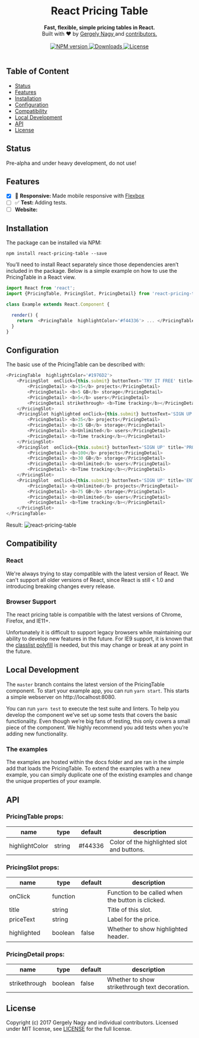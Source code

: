 <h1 align="center">React Pricing Table</h1>

<div align="center">
  <strong>Fast, flexible, simple pricing tables in React.</strong>
</div>

<div align="center">
    Built with ❤︎ by <a href="https://www.linkedin.com/in/gergely-nagy-9a8198117/">Gergely Nagy </a> and <a href=""> contributors. </a>
</div>

<br />

<div align="center">
  <!-- NPM version -->
  <a href="https://www.npmjs.com/package/react-pricing-table">
    <img src="https://badge.fury.io/js/react-pricing-table.svg" alt="NPM version" />
  </a>
  <!-- Downloads -->
  <a href="https://www.npmjs.com/package/react-pricing-table">
    <img src="https://img.shields.io/npm/dm/react-pricing-table.svg?style=flat" alt="Downloads" />
  </a>
  <!-- License-->
  <a href="https://github.com/gergely-nagy/react-pricing-table/blob/master/LICENSE">
    <img src="https://img.shields.io/badge/license-MIT-blue.svg?style=flat" alt="License" />
  </a>
</div>
<br />



## Table of Content
- [Status](#status)
- [Features](#features)
- [Installation](#installation)
- [Configuration](#configuration)
- [Compatibility](#compatibility)
- [Local Development](#local_development)
- [API](#api)
- [License](#license)


## Status
Pre-alpha and under heavy development, do not use!


## Features
- [x] :iphone: <strong>Responsive: </strong> Made mobile responsive with [Flexbox](https://developer.mozilla.org/en-US/docs/Web/CSS/CSS_Flexible_Box_Layout)
- [ ] :white_check_mark: <strong>Test: </strong> Adding tests.
- [ ] <strong>Website: </strong>

## Installation

The package can be installed via NPM:

```
npm install react-pricing-table --save
```

You’ll need to install React separately since those dependencies aren’t included in the package. Below is a simple example on how to use the PricingTable in a React view.

```js
import React from 'react';
import {PricingTable, PricingSlot, PricingDetail} from 'react-pricing-table';

class Example extends React.Component {

  render() {
    return  <PricingTable  highlightColor='#f44336'> ... </PricingTable>
  }
}
```

## Configuration

The basic use of the PricingTable can be described with:

```js
<PricingTable  highlightColor='#1976D2'>
    <PricingSlot  onClick={this.submit} buttonText='TRY IT FREE' title='FREE' priceText='$0/month'>
        <PricingDetail> <b>15</b> projects</PricingDetail>
        <PricingDetail> <b>5 GB</b> storage</PricingDetail>
        <PricingDetail> <b>5</b> users</PricingDetail>
        <PricingDetail strikethrough> <b>Time tracking</b></PricingDetail>
    </PricingSlot>
    <PricingSlot highlighted onClick={this.submit} buttonText='SIGN UP' title='BASIC' priceText='$24/month'>
        <PricingDetail> <b>35</b> projects</PricingDetail>
        <PricingDetail> <b>15 GB</b> storage</PricingDetail>
        <PricingDetail> <b>Unlimited</b> users</PricingDetail>
        <PricingDetail> <b>Time tracking</b></PricingDetail>
    </PricingSlot>
    <PricingSlot  onClick={this.submit} buttonText='SIGN UP' title='PROFESSIONAL' priceText='$99/month'>
        <PricingDetail> <b>100</b> projects</PricingDetail>
        <PricingDetail> <b>30 GB</b> storage</PricingDetail>
        <PricingDetail> <b>Unlimited</b> users</PricingDetail>
        <PricingDetail> <b>Time tracking</b></PricingDetail>
    </PricingSlot>
    <PricingSlot  onClick={this.submit} buttonText='SIGN UP' title='ENTERPRISE' priceText='$200/month'>
        <PricingDetail> <b>Unlimited</b> projects</PricingDetail>
        <PricingDetail> <b>75 GB</b> storage</PricingDetail>
        <PricingDetail> <b>Unlimited</b> users</PricingDetail>
        <PricingDetail> <b>Time tracking</b></PricingDetail>
    </PricingSlot>
</PricingTable>
```

Result:
![react-pricing-table](http://i.imgur.com/nScph1f.png)

## Compatibility

### React

We're always trying to stay compatible with the latest version of React. We can't support all older versions of React, since React is still < 1.0 and introducing breaking changes every release.

### Browser Support

The react pricing table is compatible with the latest versions of Chrome, Firefox, and IE11+.

Unfortunately it is difficult to support legacy browsers while maintaining our ability to develop new features in the future.  For IE9 support, it is known that the [classlist polyfill](https://www.npmjs.com/package/classlist-polyfill) is needed, but this may change or break at any point in the future.

## Local Development

The `master` branch contains the latest version of the PricingTable component. To start your example app, you can run `yarn start`. This starts a simple webserver on http://localhost:8080.

You can run `yarn test` to execute the test suite and linters. To help you develop the component we’ve set up some tests that covers the basic functionality. Even though we’re big fans of testing, this only covers a small piece of the component. We highly recommend you add tests when you’re adding new functionality.

### The examples
The examples are hosted within the docs folder and are ran in the simple add that loads the PricingTable. To extend the examples with a new example, you can simply duplicate one of the existing examples and change the unique properties of your example.

## API

### PricingTable props:

<table class="table table-bordered table-striped">
    <thead>
    <tr>
        <th style="width: 100px;">name</th>
        <th style="width: 50px;">type</th>
        <th style="width: 50px;">default</th>
        <th>description</th>
    </tr>
    </thead>
    <tbody>
        <tr>
          <td>highlightColor</td>
          <td>string</td>
          <td>#f44336</td>
          <td>Color of the highlighted slot and buttons.</td>
        </tr>
    </tbody>
</table>

### PricingSlot props:

<table class="table table-bordered table-striped">
    <thead>
    <tr>
        <th style="width: 100px;">name</th>
        <th style="width: 50px;">type</th>
        <th style="width: 50px;">default</th>
        <th>description</th>
    </tr>
    </thead>
    <tbody>
        <tr>
          <td>onClick</td>
          <td>function</td>
          <td></td>
          <td>Function to be called when the button is clicked.</td>
        </tr>
        <tr>
          <td>title</td>
          <td>string</td>
          <td></td>
          <td>Title of this slot.</td>
        </tr>
        <tr>
          <td>priceText</td>
          <td>string</td>
          <td></td>
          <td>Label for the price.</td>
        </tr>
        <tr>
          <td>highlighted</td>
          <td>boolean</td>
          <td>false</td>
          <td>Whether to show highlighted header.</td>
        </tr>
    </tbody>
</table>

### PricingDetail props:

<table class="table table-bordered table-striped">
    <thead>
    <tr>
        <th style="width: 100px;">name</th>
        <th style="width: 50px;">type</th>
        <th style="width: 50px;">default</th>
        <th>description</th>
    </tr>
    </thead>
    <tbody>
        <tr>
          <td>strikethrough</td>
          <td>boolean</td>
          <td>false</td>
          <td>Whether to show strikethrough text decoration.</td>
        </tr>
    </tbody>
</table>



## License

Copyright (c) 2017 Gergely Nagy and individual contributors. Licensed under MIT license, see [LICENSE](LICENSE) for the full license.
